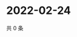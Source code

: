 # 2022-02-24

共 0 条

<!-- BEGIN WEIBO -->
<!-- 最后更新时间 Thu Feb 24 2022 06:14:34 GMT+0800 (China Standard Time) -->

<!-- END WEIBO -->
